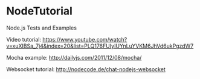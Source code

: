 # NodeTutorial
Node.js Tests and Examples

Video tutorial: https://www.youtube.com/watch?v=xuXIBSa_7j4&index=20&list=PLQ176FUIyIUYnLuYVKM6JhVd6ukPgzdW7

Mocha example: http://dailyjs.com/2011/12/08/mocha/ 

Websocket tutorial: http://nodecode.de/chat-nodejs-websocket
